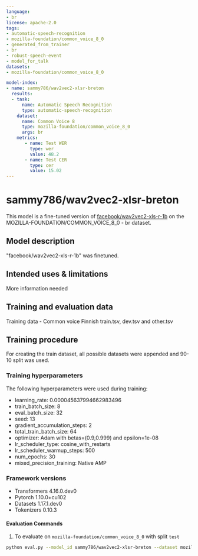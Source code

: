 ```yaml
---
language:
- br
license: apache-2.0
tags:
- automatic-speech-recognition
- mozilla-foundation/common_voice_8_0
- generated_from_trainer
- br
- robust-speech-event
- model_for_talk
datasets:
- mozilla-foundation/common_voice_8_0

model-index:
- name: sammy786/wav2vec2-xlsr-breton
  results:
  - task: 
      name: Automatic Speech Recognition 
      type: automatic-speech-recognition
    dataset:
      name: Common Voice 8
      type: mozilla-foundation/common_voice_8_0
      args: br
    metrics:
       - name: Test WER
         type: wer
         value: 48.2
       - name: Test CER
         type: cer
         value: 15.02
---
```

# sammy786/wav2vec2-xlsr-breton

This model is a fine-tuned version of [facebook/wav2vec2-xls-r-1b](https://huggingface.co/facebook/wav2vec2-xls-r-1b) on the MOZILLA-FOUNDATION/COMMON_VOICE_8_0 - br dataset.

## Model description
"facebook/wav2vec2-xls-r-1b" was finetuned.

## Intended uses & limitations
More information needed
## Training and evaluation data
Training data - 
Common voice Finnish train.tsv, dev.tsv and other.tsv

## Training procedure
For creating the train dataset, all possible datasets were appended and 90-10 split was used. 

### Training hyperparameters

The following hyperparameters were used during training:

- learning_rate: 0.000045637994662983496
- train_batch_size: 8
- eval_batch_size: 32
- seed: 13
- gradient_accumulation_steps: 2
- total_train_batch_size: 64
- optimizer: Adam with betas=(0.9,0.999) and epsilon=1e-08
- lr_scheduler_type: cosine_with_restarts
- lr_scheduler_warmup_steps: 500
- num_epochs: 30
- mixed_precision_training: Native AMP



### Framework versions
- Transformers 4.16.0.dev0
- Pytorch 1.10.0+cu102
- Datasets 1.17.1.dev0
- Tokenizers 0.10.3

#### Evaluation Commands

1. To evaluate on `mozilla-foundation/common_voice_8_0` with split `test`

```bash
python eval.py --model_id sammy786/wav2vec2-xlsr-breton --dataset mozilla-foundation/common_voice_8_0 --config br --split test
```